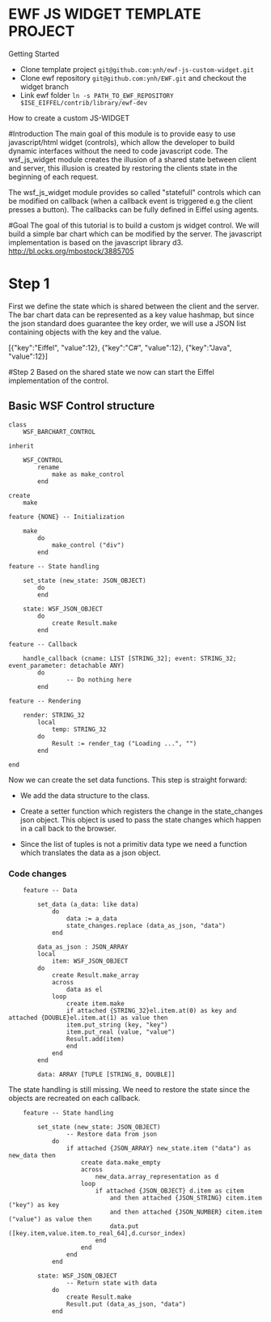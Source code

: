 EWF JS WIDGET TEMPLATE PROJECT
=================


Getting Started
- Clone template project `git@github.com:ynh/ewf-js-custom-widget.git`
- Clone ewf repository `git@github.com:ynh/EWF.git` and checkout the widget branch
- Link ewf folder `ln -s PATH_TO_EWF_REPOSITORY $ISE_EIFFEL/contrib/library/ewf-dev`


How to create a custom JS-WIDGET

#Introduction
The main goal of this module is to provide easy to use javascript/html widget (controls), which allow the developer to build dynamic interfaces without the need to code javascript code. The wsf_js_widget module creates the illusion of a shared state between client and server, this illusion is created by restoring the clients state in the beginning of each request.

The wsf_js_widget module provides so called "statefull" controls which can be modified on callback (when a callback event is triggered e.g the client presses a button). The callbacks can be fully defined in Eiffel using agents.

#Goal
The goal of this tutorial is to build a custom js widget control. We will build a simple bar chart which can be modified by the server. The javascript implementation is based on the javascript library d3. http://bl.ocks.org/mbostock/3885705

# Step 1
First we define the state which is shared between the client and the server. The bar chart data can be represented as a key value hashmap, but since the json standard does guarantee the key order, we will use a JSON list  containing objects with the key and the value.

[{"key":"Eiffel", "value":12}, {"key":"C#", "value":12}, {"key":"Java", "value":12}]


#Step 2
Based on the shared state we now can start the Eiffel implementation of the control.

## Basic WSF Control structure

	class
		WSF_BARCHART_CONTROL

	inherit

		WSF_CONTROL
			rename
				make as make_control
			end

	create
		make

	feature {NONE} -- Initialization

		make
			do
				make_control ("div")
			end

	feature -- State handling

		set_state (new_state: JSON_OBJECT)
			do		
			end

		state: WSF_JSON_OBJECT
			do
				create Result.make
			end

	feature -- Callback

		handle_callback (cname: LIST [STRING_32]; event: STRING_32; event_parameter: detachable ANY)
			do
					-- Do nothing here
			end

	feature -- Rendering

		render: STRING_32
			local
				temp: STRING_32
			do
				Result := render_tag ("Loading ...", "")
			end

	end

Now we can create the set data functions. This step is straight forward:
* We add the data structure to the class.

* Create a setter function which registers the change in the state_changes json object. This object is used to pass the state changes which happen in a call back to the browser. 

* Since the list of tuples is not a primitiv data type we need a function which translates the data as a json object. 

### Code changes

		feature -- Data

			set_data (a_data: like data)
				do
					data := a_data
					state_changes.replace (data_as_json, "data")
				end
	
			data_as_json : JSON_ARRAY
			local
				item: WSF_JSON_OBJECT
			do
				create Result.make_array
				across
					data as el
				loop
					create item.make
					if attached {STRING_32}el.item.at(0) as key and attached {DOUBLE}el.item.at(1) as value then
					item.put_string (key, "key")
					item.put_real (value, "value")
					Result.add(item)
					end
				end
			end
	
			data: ARRAY [TUPLE [STRING_8, DOUBLE]]

The state handling is still missing. We need to restore the state since the objects are recreated on each callback. 


		feature -- State handling

			set_state (new_state: JSON_OBJECT)
					-- Restore data from json
				do
					if attached {JSON_ARRAY} new_state.item ("data") as new_data then
						create data.make_empty
						across
							new_data.array_representation as d
						loop
							if attached {JSON_OBJECT} d.item as citem
								and then attached {JSON_STRING} citem.item ("key") as key
								and then attached {JSON_NUMBER} citem.item ("value") as value then
								data.put ([key.item,value.item.to_real_64],d.cursor_index)
							end
						end
					end
				end

			state: WSF_JSON_OBJECT
					-- Return state with data
				do
					create Result.make
					Result.put (data_as_json, "data")
				end


